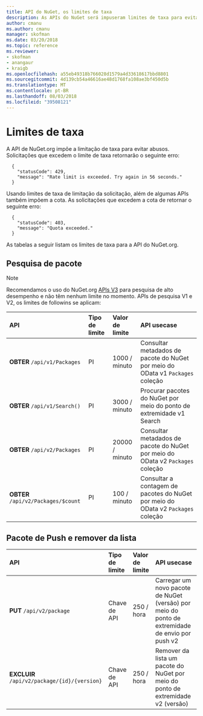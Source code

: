 ```yaml
---
title: API do NuGet, os limites de taxa
description: As APIs do NuGet será impuseram limites de taxa para evitar abusos.
author: cmanu
ms.author: cmanu
manager: skofman
ms.date: 03/20/2018
ms.topic: reference
ms.reviewer:
- skofman
- anangaur
- kraigb
ms.openlocfilehash: a55eb49318b766028d1579a4d33618617bbd8801
ms.sourcegitcommit: 4d139cb54a46616ae48d1768fa108ae3bf450d5b
ms.translationtype: MT
ms.contentlocale: pt-BR
ms.lasthandoff: 08/03/2018
ms.locfileid: "39508121"
---
```

# <a name="rate-limits"></a>Limites de taxa

A API de NuGet.org impõe a limitação de taxa para evitar abusos. Solicitações que excedem o limite de taxa retornarão o seguinte erro: 

  ~~~
    {
      "statusCode": 429,
      "message": "Rate limit is exceeded. Try again in 56 seconds."
    }
  ~~~

Usando limites de taxa de limitação da solicitação, além de algumas APIs também impõem a cota. As solicitações que excedem a cota de retornar o seguinte erro:

  ~~~
    {
      "statusCode": 403,
      "message": "Quota exceeded."
    }
  ~~~

As tabelas a seguir listam os limites de taxa para a API do NuGet.org.

## <a name="package-search"></a>Pesquisa de pacote

> [!Note]
> Recomendamos o uso do NuGet.org [APIs V3](https://docs.microsoft.com/nuget/api/search-query-service-resource) para pesquisa de alto desempenho e não têm nenhum limite no momento. APIs de pesquisa V1 e V2, os limites de followins se aplicam:


| API | Tipo de limite | Valor de limite | API usecase |
|:---|:---|:---|:---|
**OBTER** `/api/v1/Packages` | PI | 1000 / minuto | Consultar metadados de pacote do NuGet por meio do OData v1 `Packages` coleção |
**OBTER** `/api/v1/Search()` | PI | 3000 / minuto | Procurar pacotes do NuGet por meio do ponto de extremidade v1 Search | 
**OBTER** `/api/v2/Packages` | PI | 20000 / minuto | Consultar metadados de pacote do NuGet por meio do OData v2 `Packages` coleção | 
**OBTER** `/api/v2/Packages/$count` | PI | 100 / minuto | Consultar a contagem de pacotes do NuGet por meio do OData v2 `Packages` coleção | 

## <a name="package-push-and-unlist"></a>Pacote de Push e remover da lista

| API | Tipo de limite | Valor de limite | API usecase | 
|:---|:---|:---|:--- |
**PUT** `/api/v2/package` | Chave de API | 250 / hora | Carregar um novo pacote de NuGet (versão) por meio do ponto de extremidade de envio por push v2 
**EXCLUIR** `/api/v2/package/{id}/{version}` | Chave de API | 250 / hora | Remover da lista um pacote do NuGet por meio do ponto de extremidade v2 (versão) 
